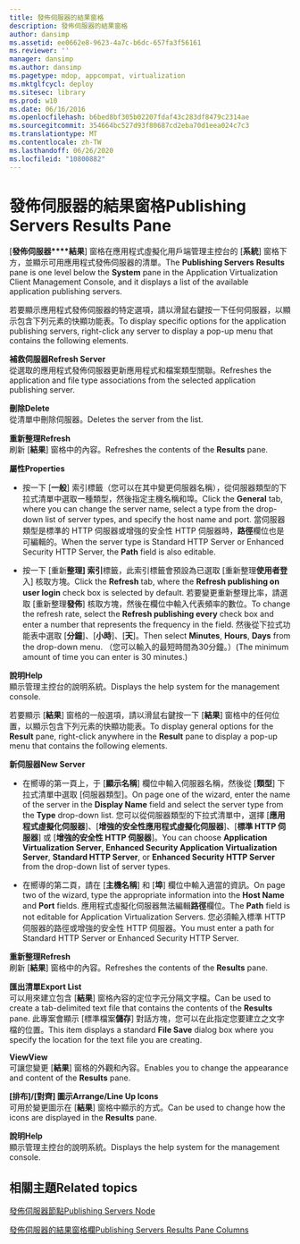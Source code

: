 ```yaml
---
title: 發佈伺服器的結果窗格
description: 發佈伺服器的結果窗格
author: dansimp
ms.assetid: ee0662e8-9623-4a7c-b6dc-657fa3f56161
ms.reviewer: ''
manager: dansimp
ms.author: dansimp
ms.pagetype: mdop, appcompat, virtualization
ms.mktglfcycl: deploy
ms.sitesec: library
ms.prod: w10
ms.date: 06/16/2016
ms.openlocfilehash: b6bed8bf305b02207fdaf43c283df8479c2314ae
ms.sourcegitcommit: 354664bc527d93f80687cd2eba70d1eea024c7c3
ms.translationtype: MT
ms.contentlocale: zh-TW
ms.lasthandoff: 06/26/2020
ms.locfileid: "10800882"
---
```

# <span data-ttu-id="8b839-103">發佈伺服器的結果窗格</span><span class="sxs-lookup"><span data-stu-id="8b839-103">Publishing Servers Results Pane</span></span>


<span data-ttu-id="8b839-104">[**發佈伺服器\*\*\*\*結果**] 窗格在應用程式虛擬化用戶端管理主控台的 [**系統**] 窗格下方，並顯示可用應用程式發佈伺服器的清單。</span><span class="sxs-lookup"><span data-stu-id="8b839-104">The **Publishing Servers** **Results** pane is one level below the **System** pane in the Application Virtualization Client Management Console, and it displays a list of the available application publishing servers.</span></span>

<span data-ttu-id="8b839-105">若要顯示應用程式發佈伺服器的特定選項，請以滑鼠右鍵按一下任何伺服器，以顯示包含下列元素的快顯功能表。</span><span class="sxs-lookup"><span data-stu-id="8b839-105">To display specific options for the application publishing servers, right-click any server to display a pop-up menu that contains the following elements.</span></span>

<a href="" id="refresh-server"></a>**<span data-ttu-id="8b839-106">補救伺服器</span><span class="sxs-lookup"><span data-stu-id="8b839-106">Refresh Server</span></span>**  
<span data-ttu-id="8b839-107">從選取的應用程式發佈伺服器更新應用程式和檔案類型關聯。</span><span class="sxs-lookup"><span data-stu-id="8b839-107">Refreshes the application and file type associations from the selected application publishing server.</span></span>

<a href="" id="delete"></a>**<span data-ttu-id="8b839-108">刪除</span><span class="sxs-lookup"><span data-stu-id="8b839-108">Delete</span></span>**  
<span data-ttu-id="8b839-109">從清單中刪除伺服器。</span><span class="sxs-lookup"><span data-stu-id="8b839-109">Deletes the server from the list.</span></span>

<a href="" id="refresh"></a>**<span data-ttu-id="8b839-110">重新整理</span><span class="sxs-lookup"><span data-stu-id="8b839-110">Refresh</span></span>**  
<span data-ttu-id="8b839-111">刷新 [**結果**] 窗格中的內容。</span><span class="sxs-lookup"><span data-stu-id="8b839-111">Refreshes the contents of the **Results** pane.</span></span>

<a href="" id="properties"></a>**<span data-ttu-id="8b839-112">屬性</span><span class="sxs-lookup"><span data-stu-id="8b839-112">Properties</span></span>**  
-   <span data-ttu-id="8b839-113">按一下 [**一般**] 索引標籤（您可以在其中變更伺服器名稱），從伺服器類型的下拉式清單中選取一種類型，然後指定主機名稱和埠。</span><span class="sxs-lookup"><span data-stu-id="8b839-113">Click the **General** tab, where you can change the server name, select a type from the drop-down list of server types, and specify the host name and port.</span></span> <span data-ttu-id="8b839-114">當伺服器類型是標準的 HTTP 伺服器或增強的安全性 HTTP 伺服器時，**路徑**欄位也是可編輯的。</span><span class="sxs-lookup"><span data-stu-id="8b839-114">When the server type is Standard HTTP Server or Enhanced Security HTTP Server, the **Path** field is also editable.</span></span>

-   <span data-ttu-id="8b839-115">按一下 [重新**整理] 索引**標籤，此索引標籤會預設為已選取 [重新整理**使用者登**入] 核取方塊。</span><span class="sxs-lookup"><span data-stu-id="8b839-115">Click the **Refresh** tab, where the **Refresh publishing on user login** check box is selected by default.</span></span> <span data-ttu-id="8b839-116">若要變更重新整理比率，請選取 [重新整理**發佈**] 核取方塊，然後在欄位中輸入代表頻率的數位。</span><span class="sxs-lookup"><span data-stu-id="8b839-116">To change the refresh rate, select the **Refresh publishing every** check box and enter a number that represents the frequency in the field.</span></span> <span data-ttu-id="8b839-117">然後從下拉式功能表中選取 [**分鐘**]、[**小時**]、[**天**]。</span><span class="sxs-lookup"><span data-stu-id="8b839-117">Then select **Minutes**, **Hours**, **Days** from the drop-down menu.</span></span> <span data-ttu-id="8b839-118">（您可以輸入的最短時間為30分鐘。）</span><span class="sxs-lookup"><span data-stu-id="8b839-118">(The minimum amount of time you can enter is 30 minutes.)</span></span>

<a href="" id="help"></a>**<span data-ttu-id="8b839-119">說明</span><span class="sxs-lookup"><span data-stu-id="8b839-119">Help</span></span>**  
<span data-ttu-id="8b839-120">顯示管理主控台的說明系統。</span><span class="sxs-lookup"><span data-stu-id="8b839-120">Displays the help system for the management console.</span></span>

<span data-ttu-id="8b839-121">若要顯示 [**結果**] 窗格的一般選項，請以滑鼠右鍵按一下 [**結果**] 窗格中的任何位置，以顯示包含下列元素的快顯功能表。</span><span class="sxs-lookup"><span data-stu-id="8b839-121">To display general options for the **Result** pane, right-click anywhere in the **Result** pane to display a pop-up menu that contains the following elements.</span></span>

<a href="" id="new-server"></a>**<span data-ttu-id="8b839-122">新伺服器</span><span class="sxs-lookup"><span data-stu-id="8b839-122">New Server</span></span>**  
-   <span data-ttu-id="8b839-123">在嚮導的第一頁上，于 [**顯示名稱**] 欄位中輸入伺服器名稱，然後從 [**類型**] 下拉式清單中選取 [伺服器類型]。</span><span class="sxs-lookup"><span data-stu-id="8b839-123">On page one of the wizard, enter the name of the server in the **Display Name** field and select the server type from the **Type** drop-down list.</span></span> <span data-ttu-id="8b839-124">您可以從伺服器類型的下拉式清單中，選擇 [**應用程式虛擬化伺服器**]、[**增強的安全性應用程式虛擬化伺服器**]、[**標準 HTTP 伺服器**] 或 [**增強的安全性 HTTP 伺服器**]。</span><span class="sxs-lookup"><span data-stu-id="8b839-124">You can choose **Application Virtualization Server**, **Enhanced Security Application Virtualization Server**, **Standard HTTP Server**, or **Enhanced Security HTTP Server** from the drop-down list of server types.</span></span>

-   <span data-ttu-id="8b839-125">在嚮導的第二頁，請在 [**主機名稱**] 和 [**埠**] 欄位中輸入適當的資訊。</span><span class="sxs-lookup"><span data-stu-id="8b839-125">On page two of the wizard, type the appropriate information into the **Host Name** and **Port** fields.</span></span> <span data-ttu-id="8b839-126">應用程式虛擬化伺服器無法編輯**路徑**欄位。</span><span class="sxs-lookup"><span data-stu-id="8b839-126">The **Path** field is not editable for Application Virtualization Servers.</span></span> <span data-ttu-id="8b839-127">您必須輸入標準 HTTP 伺服器的路徑或增強的安全性 HTTP 伺服器。</span><span class="sxs-lookup"><span data-stu-id="8b839-127">You must enter a path for Standard HTTP Server or Enhanced Security HTTP Server.</span></span>

<a href="" id="refresh"></a>**<span data-ttu-id="8b839-128">重新整理</span><span class="sxs-lookup"><span data-stu-id="8b839-128">Refresh</span></span>**  
<span data-ttu-id="8b839-129">刷新 [**結果**] 窗格中的內容。</span><span class="sxs-lookup"><span data-stu-id="8b839-129">Refreshes the contents of the **Results** pane.</span></span>

<a href="" id="export-list"></a>**<span data-ttu-id="8b839-130">匯出清單</span><span class="sxs-lookup"><span data-stu-id="8b839-130">Export List</span></span>**  
<span data-ttu-id="8b839-131">可以用來建立包含 [**結果**] 窗格內容的定位字元分隔文字檔。</span><span class="sxs-lookup"><span data-stu-id="8b839-131">Can be used to create a tab-delimited text file that contains the contents of the **Results** pane.</span></span> <span data-ttu-id="8b839-132">此專案會顯示 [標準檔案**儲存**] 對話方塊，您可以在此指定您要建立之文字檔的位置。</span><span class="sxs-lookup"><span data-stu-id="8b839-132">This item displays a standard **File Save** dialog box where you specify the location for the text file you are creating.</span></span>

<a href="" id="view"></a>**<span data-ttu-id="8b839-133">View</span><span class="sxs-lookup"><span data-stu-id="8b839-133">View</span></span>**  
<span data-ttu-id="8b839-134">可讓您變更 [**結果**] 窗格的外觀和內容。</span><span class="sxs-lookup"><span data-stu-id="8b839-134">Enables you to change the appearance and content of the **Results** pane.</span></span>

<a href="" id="arrange-line-up-icons"></a>**<span data-ttu-id="8b839-135">[排布]/[對齊] 圖示</span><span class="sxs-lookup"><span data-stu-id="8b839-135">Arrange/Line Up Icons</span></span>**  
<span data-ttu-id="8b839-136">可用於變更圖示在 [**結果**] 窗格中顯示的方式。</span><span class="sxs-lookup"><span data-stu-id="8b839-136">Can be used to change how the icons are displayed in the **Results** pane.</span></span>

<a href="" id="help"></a>**<span data-ttu-id="8b839-137">說明</span><span class="sxs-lookup"><span data-stu-id="8b839-137">Help</span></span>**  
<span data-ttu-id="8b839-138">顯示管理主控台的說明系統。</span><span class="sxs-lookup"><span data-stu-id="8b839-138">Displays the help system for the management console.</span></span>

## <span data-ttu-id="8b839-139">相關主題</span><span class="sxs-lookup"><span data-stu-id="8b839-139">Related topics</span></span>


[<span data-ttu-id="8b839-140">發佈伺服器節點</span><span class="sxs-lookup"><span data-stu-id="8b839-140">Publishing Servers Node</span></span>](publishing-servers-node.md)

[<span data-ttu-id="8b839-141">發佈伺服器的結果窗格欄</span><span class="sxs-lookup"><span data-stu-id="8b839-141">Publishing Servers Results Pane Columns</span></span>](publishing-servers-results-pane-columns.md)

 

 






